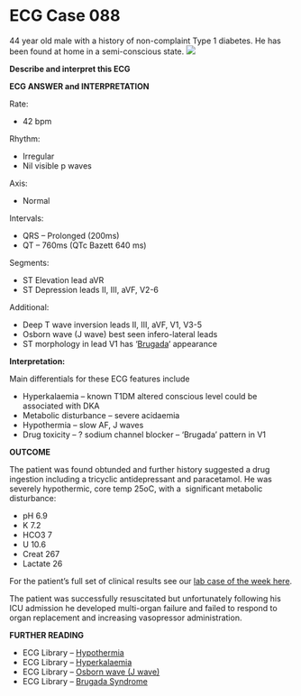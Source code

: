 # ECG Case 088


44 year old male with a history of non-complaint Type 1 diabetes. He has been found at home in a semi-conscious state.
![](https://litfl.com/wp-content/uploads/2019/03/ECG-Case-088-LITFL-Top-100-EKG.jpg)



**Describe and interpret this ECG** 

**ECG ANSWER and INTERPRETATION** 


Rate:

- 42 bpm


Rhythm:


- Irregular
- Nil visible p waves


Axis:


- Normal


Intervals:

- QRS – Prolonged (200ms)
- QT – 760ms (QTc Bazett 640 ms)


Segments:

- ST Elevation lead aVR
- ST Depression leads II, III, aVF, V2-6


Additional:


- Deep T wave inversion leads II, III, aVF, V1, V3-5
- Osborn wave (J wave) best seen infero-lateral leads
- ST morphology in lead V1 has ‘[Brugada](https://litfl.com/brugada-syndrome-ecg-library/)‘ appearance



**Interpretation:** 


Main differentials for these ECG features include

- Hyperkalaemia – known T1DM altered conscious level could be associated with DKA
- Metabolic disturbance – severe acidaemia
- Hypothermia – slow AF, J waves
- Drug toxicity – ? sodium channel blocker – ‘Brugada’ pattern in V1

**OUTCOME** 


The patient was found obtunded and further history suggested a drug ingestion including a tricyclic antidepressant and paracetamol. He was severely hypothermic, core temp 25oC, with a  significant metabolic disturbance:

- pH 6.9
- K 7.2 
- HCO3 7 
- U 10.6 
- Creat 267
- Lactate 26


For the patient’s full set of clinical results see our [lab case of the week here](http://www.emergucate.com/2016/03/07/lab-case-95-see-ecg-of-the-week/).


The patient was successfully resuscitated but unfortunately following his ICU admission he developed multi-organ failure and failed to respond to organ replacement and increasing vasopressor administration.

**FURTHER READING** 

- ECG Library – [Hypothermia](https://litfl.com/hypothermia-ecg-library/)
- ECG Library – [Hyperkalaemia](https://litfl.com/hyperkalaemia-ecg-library/)
- ECG Library – [Osborn wave (J wave)](https://litfl.com/osborn-wave-j-wave-ecg-library/)
- ECG Library – [Brugada Syndrome](https://litfl.com/brugada-syndrome-ecg-library/)

